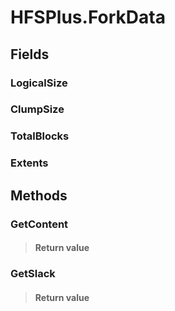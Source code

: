 ﻿


# HFSPlus.ForkData

## Fields

### LogicalSize

### ClumpSize

### TotalBlocks

### Extents

## Methods


### GetContent

> #### Return value
> 

### GetSlack

> #### Return value
> 